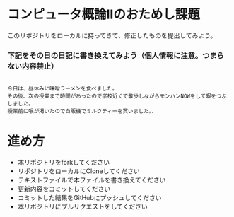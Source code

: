# コンピュータ概論IIのおためし課題

このリポジトリをローカルに持ってきて、修正したものを提出してみよう。


### 下記をその日の日記に書き換えてみよう（個人情報に注意。つまらない内容禁止）

```

今日は、昼休みに味噌ラーメンを食べました。
その後、次の授業まで時間があったので学校近くで散歩しながらモンハンNOWをして暇をつぶしました。
授業前に喉が渇いたので自販機でミルクティーを買いました。、
```

# 進め方
* 本リポジトリをforkしてください
* リポジトリをローカルにCloneしてください
* テキストファイルで本ファイルを書き換えてください
* 更新内容をコミットしてください
* コミットした結果をGitHubにプッシュしてください
* 本リポジトリにプルリクエストをしてください
